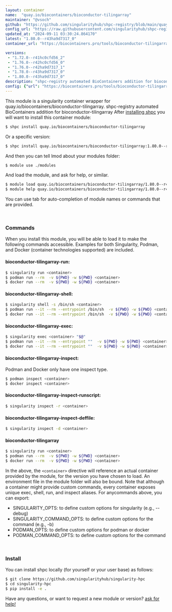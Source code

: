 ```yaml
---
layout: container
name:  "quay.io/biocontainers/bioconductor-tilingarray"
maintainer: "@vsoch"
github: "https://github.com/singularityhub/shpc-registry/blob/main/quay.io/biocontainers/bioconductor-tilingarray/container.yaml"
config_url: "https://raw.githubusercontent.com/singularityhub/shpc-registry/main/quay.io/biocontainers/bioconductor-tilingarray/container.yaml"
updated_at: "2024-09-11 03:30:24.864170"
latest: "1.80.0--r43ha9d7317_0"
container_url: "https://biocontainers.pro/tools/bioconductor-tilingarray"

versions:
 - "1.72.0--r41hc0cfd56_2"
 - "1.76.0--r42hc0cfd56_0"
 - "1.76.0--r42ha9d7317_1"
 - "1.78.0--r43ha9d7317_0"
 - "1.80.0--r43ha9d7317_0"
description: "shpc-registry automated BioContainers addition for bioconductor-tilingarray"
config: {"url": "https://biocontainers.pro/tools/bioconductor-tilingarray", "maintainer": "@vsoch", "description": "shpc-registry automated BioContainers addition for bioconductor-tilingarray", "latest": {"1.80.0--r43ha9d7317_0": "sha256:83bbb3fa31a82b1122855af9401024b97cbfbf0e75f02d605f3fdb0852ccdf6f"}, "tags": {"1.72.0--r41hc0cfd56_2": "sha256:58297a96fe687de7636745bd0f6d47081c4eef9d4f2e81e803b2c2278976f005", "1.76.0--r42hc0cfd56_0": "sha256:c0a405188f217da33aeb65dd676e012f0f485e6c612d5df8ef74977cf4eb1c72", "1.76.0--r42ha9d7317_1": "sha256:98714d37d44d0c03accd1185ed29799685bc597a551ee4fd870760e3096907ab", "1.78.0--r43ha9d7317_0": "sha256:eab608b17499fb3f7842f61dcd5ee94d6cfd8f0475f29875c237059e19e6d8c8", "1.80.0--r43ha9d7317_0": "sha256:83bbb3fa31a82b1122855af9401024b97cbfbf0e75f02d605f3fdb0852ccdf6f"}, "docker": "quay.io/biocontainers/bioconductor-tilingarray"}
---
```


This module is a singularity container wrapper for quay.io/biocontainers/bioconductor-tilingarray.
shpc-registry automated BioContainers addition for bioconductor-tilingarray
After [installing shpc](#install) you will want to install this container module:


```bash
$ shpc install quay.io/biocontainers/bioconductor-tilingarray
```

Or a specific version:

```bash
$ shpc install quay.io/biocontainers/bioconductor-tilingarray:1.80.0--r43ha9d7317_0
```

And then you can tell lmod about your modules folder:

```bash
$ module use ./modules
```

And load the module, and ask for help, or similar.

```bash
$ module load quay.io/biocontainers/bioconductor-tilingarray/1.80.0--r43ha9d7317_0
$ module help quay.io/biocontainers/bioconductor-tilingarray/1.80.0--r43ha9d7317_0
```

You can use tab for auto-completion of module names or commands that are provided.

<br>

### Commands

When you install this module, you will be able to load it to make the following commands accessible.
Examples for both Singularity, Podman, and Docker (container technologies supported) are included.

#### bioconductor-tilingarray-run:

```bash
$ singularity run <container>
$ podman run --rm  -v ${PWD} -w ${PWD} <container>
$ docker run --rm  -v ${PWD} -w ${PWD} <container>
```

#### bioconductor-tilingarray-shell:

```bash
$ singularity shell -s /bin/sh <container>
$ podman run --it --rm --entrypoint /bin/sh  -v ${PWD} -w ${PWD} <container>
$ docker run --it --rm --entrypoint /bin/sh  -v ${PWD} -w ${PWD} <container>
```

#### bioconductor-tilingarray-exec:

```bash
$ singularity exec <container> "$@"
$ podman run --it --rm --entrypoint ""  -v ${PWD} -w ${PWD} <container> "$@"
$ docker run --it --rm --entrypoint ""  -v ${PWD} -w ${PWD} <container> "$@"
```

#### bioconductor-tilingarray-inspect:

Podman and Docker only have one inspect type.

```bash
$ podman inspect <container>
$ docker inspect <container>
```

#### bioconductor-tilingarray-inspect-runscript:

```bash
$ singularity inspect -r <container>
```

#### bioconductor-tilingarray-inspect-deffile:

```bash
$ singularity inspect -d <container>
```



#### bioconductor-tilingarray

```bash
$ singularity run <container>
$ podman run --rm  -v ${PWD} -w ${PWD} <container>
$ docker run --rm  -v ${PWD} -w ${PWD} <container>
```


In the above, the `<container>` directive will reference an actual container provided
by the module, for the version you have chosen to load. An environment file in the
module folder will also be bound. Note that although a container
might provide custom commands, every container exposes unique exec, shell, run, and
inspect aliases. For anycommands above, you can export:

 - SINGULARITY_OPTS: to define custom options for singularity (e.g., --debug)
 - SINGULARITY_COMMAND_OPTS: to define custom options for the command (e.g., -b)
 - PODMAN_OPTS: to define custom options for podman or docker
 - PODMAN_COMMAND_OPTS: to define custom options for the command

<br>

### Install

You can install shpc locally (for yourself or your user base) as follows:

```bash
$ git clone https://github.com/singularityhub/singularity-hpc
$ cd singularity-hpc
$ pip install -e .
```

Have any questions, or want to request a new module or version? [ask for help!](https://github.com/singularityhub/singularity-hpc/issues)